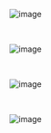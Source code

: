 
![image](https://github.com/user-attachments/assets/f5ae507c-3a36-4a84-99a2-f2113e9cd6f2)

<br>



![image](https://github.com/user-attachments/assets/2042500f-e99b-4a5f-9a48-473167e091fa)

<br>

![image](https://github.com/user-attachments/assets/fe909e9d-2761-4f8e-b60d-0bc05e35f5b9)

<br>


![image](https://github.com/user-attachments/assets/2ffa6148-529a-4f8c-9888-3ef151d9b50c)






